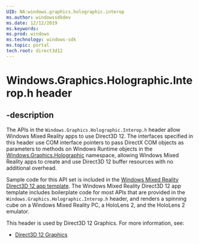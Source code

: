 ```yaml
---
UID: NA:windows.graphics.holographic.interop
ms.author: windowssdkdev
ms.date: 12/12/2019
ms.keywords: 
ms.prod: windows
ms.technology: windows-sdk
ms.topic: portal
tech.root: direct3d12
---
```


# Windows.Graphics.Holographic.Interop.h header

## -description

The APIs in the `Windows.Graphics.Holographic.Interop.h` header allow Windows Mixed Reality apps to use Direct3D 12. The interfaces specified in this header use COM interface pointers to pass DirectX COM objects as parameters to methods on Windows Runtime objects in the [Windows.Graphics.Holographic](/uwp/api/windows.graphics.holographic) namespace, allowing Windows Mixed Reality apps to create and use Direct3D 12 buffer resources with no additional overhead.

Sample code for this API set is included in the [Windows Mixed Reality Direct3D 12 app template](https://marketplace.visualstudio.com/items?itemName=WindowsMixedRealityteam.WindowsMixedRealityAppTemplatesVSIX). The Windows Mixed Reality Direct3D 12 app template includes boilerplate code for most APIs that are provided in the `Windows.Graphics.Holographic.Interop.h` header, and renders a spinning cube on a Windows Mixed Reality PC, a HoloLens 2, and the HoloLens 2 emulator.

This header is used by Direct3D 12 Graphics. For more information, see:

- [Direct3D 12 Graphics](../_direct3d12/index.md)
